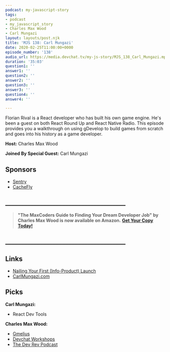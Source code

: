 ```yaml
---
podcast: my-javascript-story
tags:
- podcast
- my_javascript_story
- Charles Max Wood
- Carl Mungazi
layout: layouts/post.njk
title: 'MJS 138: Carl Mungazi'
date: 2020-02-25T11:00:00+0000
episode_number: '138'
audio_url: https://media.devchat.tv/my-js-story/MJS_138_Carl_Mungazi.mp3
duration: '35:03'
question1: ''
answer1: ''
question2: ''
answer2: ''
question3: ''
answer3: ''
question4: ''
answer4: ''

---
```

Florian Rival is a React developer who has built his own game engine. He's been a guest on both React Round Up and React Native Radio. This episode provides you a walkthrough on using gDevelop to build games from scratch and goes into his history as a game developer.

**Host:** Charles Max Wood

**Joined By Special Guest:** Carl Mungazi

## Sponsors

* [Sentry](https://sentry.io/)
* [CacheFly](https://www.cachefly.com/)

## **______________________________________**

> **"The MaxCoders Guide to Finding Your Dream Developer Job" by Charles Max Wood is now available on Amazon.** [**Get Your Copy Today!**](https://www.amazon.com/gp/product/B081MBL5C9/ref=as_li_ss_tl?ie=UTF8&linkCode=sl1&tag=devchattv-20&linkId=9d61363241636e2546ef46abba198746&language=en_US)

## **______________________________________**

## Links

* [Nailing Your First (Info-Product) Launch](https://microconf.gen.co/adam-wathan/)
* [CarlMungazi.com](CarlMungazi.com)

## Picks

**Carl Mungazi:**

* React Dev Tools

**Charles Max Wood:**

* [Gmelius](https://gmelius.com/)
* [Devchat Workshops](https://microconf.gen.co/adam-wathan/)
* [The Dev Rev Podcast](https://devchat.tv/dev-rev/)